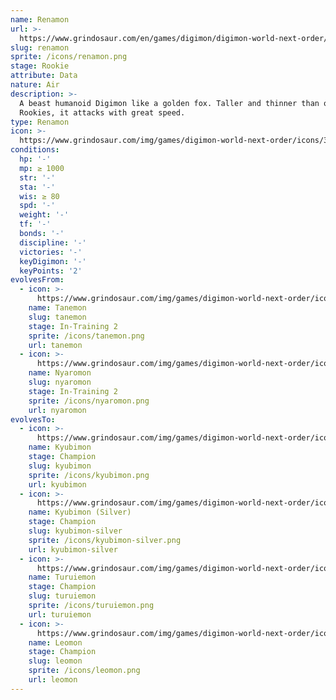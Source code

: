 ```yaml
---
name: Renamon
url: >-
  https://www.grindosaur.com/en/games/digimon/digimon-world-next-order/digimon/36-renamon
slug: renamon
sprite: /icons/renamon.png
stage: Rookie
attribute: Data
nature: Air
description: >-
  A beast humanoid Digimon like a golden fox. Taller and thinner than other
  Rookies, it attacks with great speed.
type: Renamon
icon: >-
  https://www.grindosaur.com/img/games/digimon-world-next-order/icons/36-renamon-icon.png
conditions:
  hp: '-'
  mp: ≥ 1000
  str: '-'
  sta: '-'
  wis: ≥ 80
  spd: '-'
  weight: '-'
  tf: '-'
  bonds: '-'
  discipline: '-'
  victories: '-'
  keyDigimon: '-'
  keyPoints: '2'
evolvesFrom:
  - icon: >-
      https://www.grindosaur.com/img/games/digimon-world-next-order/icons/16-tanemon-icon-small.png
    name: Tanemon
    slug: tanemon
    stage: In-Training 2
    sprite: /icons/tanemon.png
    url: tanemon
  - icon: >-
      https://www.grindosaur.com/img/games/digimon-world-next-order/icons/21-nyaromon-icon-small.png
    name: Nyaromon
    slug: nyaromon
    stage: In-Training 2
    sprite: /icons/nyaromon.png
    url: nyaromon
evolvesTo:
  - icon: >-
      https://www.grindosaur.com/img/games/digimon-world-next-order/icons/72-kyubimon-icon-small.png
    name: Kyubimon
    stage: Champion
    slug: kyubimon
    sprite: /icons/kyubimon.png
    url: kyubimon
  - icon: >-
      https://www.grindosaur.com/img/games/digimon-world-next-order/icons/91-kyubimon-silver-icon-small.png
    name: Kyubimon (Silver)
    stage: Champion
    slug: kyubimon-silver
    sprite: /icons/kyubimon-silver.png
    url: kyubimon-silver
  - icon: >-
      https://www.grindosaur.com/img/games/digimon-world-next-order/icons/71-turuiemon-icon-small.png
    name: Turuiemon
    stage: Champion
    slug: turuiemon
    sprite: /icons/turuiemon.png
    url: turuiemon
  - icon: >-
      https://www.grindosaur.com/img/games/digimon-world-next-order/icons/79-leomon-icon-small.png
    name: Leomon
    stage: Champion
    slug: leomon
    sprite: /icons/leomon.png
    url: leomon
---
```


